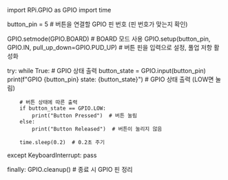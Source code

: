 import RPi.GPIO as GPIO
import time

button_pin = 5  # 버튼을 연결할 GPIO 핀 번호 (핀 번호가 맞는지 확인)

GPIO.setmode(GPIO.BOARD)  # BOARD 모드 사용
GPIO.setup(button_pin, GPIO.IN, pull_up_down=GPIO.PUD_UP)  # 버튼 핀을 입력으로 설정, 풀업 저항 활성화

try:
    while True:
        # GPIO 상태 출력
        button_state = GPIO.input(button_pin)
        print(f"GPIO {button_pin} state: {button_state}")  # GPIO 상태 출력 (LOW면 눌림)

        # 버튼 상태에 따른 출력
        if button_state == GPIO.LOW:
            print("Button Pressed")  # 버튼 눌림
        else:
            print("Button Released")  # 버튼이 눌리지 않음

        time.sleep(0.2)  # 0.2초 주기

except KeyboardInterrupt:
    pass

finally:
    GPIO.cleanup()  # 종료 시 GPIO 핀 정리
